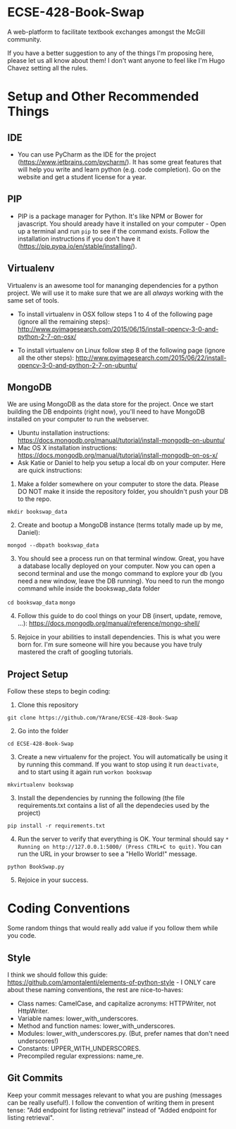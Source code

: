 # ECSE-428-Book-Swap

A web-platform to facilitate textbook exchanges amongst the McGill community. 

If you have a better suggestion to any of the things I'm proposing here, please let us all know about them! I don't want anyone to feel like I'm Hugo Chavez setting all the rules.

# Setup and Other Recommended Things

## IDE ##

- You can use PyCharm as the IDE for the project (https://www.jetbrains.com/pycharm/). It has some great features that will help you write and learn python (e.g. code completion). Go on the website and get a student license for a year.

## PIP ##

- PIP is a package manager for Python. It's like NPM or Bower for javascript. You should aready have it installed on your computer - Open up a terminal and run `pip` to see if the command exists. Follow the installation instructions if you don't have it (https://pip.pypa.io/en/stable/installing/).

## Virtualenv ##

Virtualenv is an awesome tool for mananging dependencies for a python project. We will use it to make sure that we are all *always* working with the same set of tools. 

- To install virtualenv in OSX follow steps 1 to 4 of the following page (ignore all the remaining steps): http://www.pyimagesearch.com/2015/06/15/install-opencv-3-0-and-python-2-7-on-osx/

- To install virtualenv on Linux follow step 8 of the following page (ignore all the other steps): http://www.pyimagesearch.com/2015/06/22/install-opencv-3-0-and-python-2-7-on-ubuntu/

## MongoDB ##

We are using MongoDB as the data store for the project. Once we start building the DB endpoints (right now), you'll need to have MongoDB installed on your computer to run the webserver. 

- Ubuntu installation instructions: https://docs.mongodb.org/manual/tutorial/install-mongodb-on-ubuntu/
- Mac OS X installation instructions: https://docs.mongodb.org/manual/tutorial/install-mongodb-on-os-x/
- Ask Katie or Daniel to help you setup a local db on your computer. Here are quick instructions:

1. Make a folder somewhere on your computer to store the data. Please DO NOT make it inside the repository folder, you shouldn't push your DB to the repo.

  `mkdir bookswap_data`
  
2. Create and bootup a MongoDB instance (terms totally made up by me, Daniel):

  `mongod --dbpath bookswap_data`
  
3. You should see a process run on that terminal window. Great, you have a database locally deployed on your computer. Now you can open a second terminal and use the mongo command to explore your db (you need a new window, leave the DB running). You need to run the mongo command while inside the bookswap_data folder
  
  `cd bookswap_data`
  `mongo`
  
4. Follow this guide to do cool things on your DB (insert, update, remove, ...): https://docs.mongodb.org/manual/reference/mongo-shell/

5. Rejoice in your abilities to install dependencies. This is what you were born for. I'm sure someone will hire you because you have truly mastered the craft of googling tutorials.

## Project Setup ##

Follow these steps to begin coding:

1. Clone this repository 

  `git clone https://github.com/YArane/ECSE-428-Book-Swap`

2. Go into the folder

  `cd ECSE-428-Book-Swap`

3. Create a new virtualenv for the project. You will automatically be using it by running this command. If you want to stop using it run `deactivate`, and to start using it again run `workon bookswap`

  `mkvirtualenv bookswap`

3. Install the dependencies by running the following (the file requirements.txt contains a list of all the dependecies used by the project)
  
  `pip install -r requirements.txt`

4. Run the server to verify that everything is OK. Your terminal should say `* Running on http://127.0.0.1:5000/ (Press CTRL+C to quit)`. You can run the URL in your browser to see a "Hello World!" message.

  `python BookSwap.py`
  
5. Rejoice in your success.

# Coding Conventions #

Some random things that would really add value if you follow them while you code.

## Style ##

I think we should follow this guide: https://github.com/amontalenti/elements-of-python-style - I ONLY care about these naming conventions, the rest are nice-to-haves:

- Class names: CamelCase, and capitalize acronyms: HTTPWriter, not HttpWriter.
- Variable names: lower_with_underscores.
- Method and function names: lower_with_underscores.
- Modules: lower_with_underscores.py. (But, prefer names that don't need underscores!)
- Constants: UPPER_WITH_UNDERSCORES.
- Precompiled regular expressions: name_re.

## Git Commits ##

Keep your commit messages relevant to what you are pushing (messages can be really useful!). I follow the convention of writing them in present tense: "Add endpoint for listing retrieval" instead of "Added endpoint for listing retrieval".
